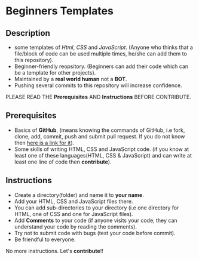 # Beginners Templates
## Description

- some templates of _Html_, _CSS_ and _JavaScript_. (Anyone who thinks that a file/block of code can be used multiple times, he/she can add them to this repository).
- Beginner-friendly reopsitory. (Beginners can add their code which can be a template for other projects).
- Maintained by a **real world human** not a **BOT**.
- Pushing several commits to this repository will increase confidence.

PLEASE READ THE **Prerequisites** AND **Instructions** BEFORE CONTRIBUTE.

## Prerequisites

- Basics of **GitHub**, (means knowing the commands of GitHub, i.e fork, clone, add, commit, push and submit pull request. If you do not know then [here is a link for it](https://github.com/firstcontributions/first-contributions/blob/master/README.md#first-contributions)).
- Some skills of writing HTML, CSS and JavaScript code. (if you know at least one of these languages(HTML, CSS & JavaScript) and can write at least one line of code then **contribute**).

## Instructions

- Create a directory(folder) and name it to **your name**.
- Add your HTML, CSS and JavaScript files there.
- You can add sub-directories to your directory (i.e one directory for HTML, one of CSS and one for JavaScript files).
- Add **Comments** to your code (if anyone visits your code, they can understand your code by reading the comments).
- Try not to submit code with bugs (test your code before commit).
- Be friendful to everyone.

No more instructions. Let's **contribute**!!


